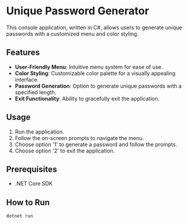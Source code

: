 # Unique Password Generator

This console application, written in C#, allows users to generate unique passwords with a customized menu and color styling.

## Features

- **User-Friendly Menu**: Intuitive menu system for ease of use.
- **Color Styling**: Customizable color palette for a visually appealing interface.
- **Password Generation**: Option to generate unique passwords with a specified length.
- **Exit Functionality**: Ability to gracefully exit the application.

## Usage

1. Run the application.
2. Follow the on-screen prompts to navigate the menu.
3. Choose option '1' to generate a password and follow the prompts.
4. Choose option '2' to exit the application.

## Prerequisites

- .NET Core SDK

## How to Run

```bash
dotnet run
